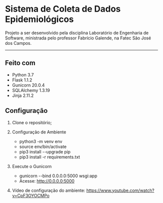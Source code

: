 # Sistema de Coleta de Dados Epidemiológicos

Projeto a ser desenvolvido pela disciplina Laboratório de Engenharia de Software, ministrada pelo professor Fabrício Galende, na Fatec São José dos Campos.

___

## Feito com

* Python 3.7
* Flask 1.1.2
* Gunicorn 20.0.4
* SQLAlchemy 1.3.19
* Jinja 2.11.2

## Configuração

1. Clone o repositório;

2. Configuração de Ambiente
    * python3 -m venv env
    * source env/bin/activate
    * pip3 install --upgrade pip
    * pip3 install -r requirements.txt

3. Execute o Gunicorn
    * gunicorn --bind 0.0.0.0:5000 wsgi:app
    * Acesse: http://0.0.0.0:5000

4. Vídeo de configuração do ambiente:
https://www.youtube.com/watch?v=CpF3OYOCMPo